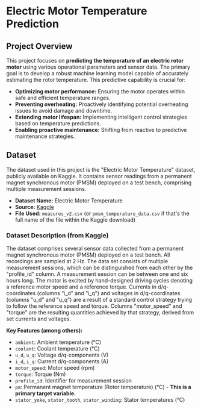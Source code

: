 # Electric Motor Temperature Prediction

## Project Overview

This project focuses on **predicting the temperature of an electric rotor motor** using various operational parameters and sensor data. The primary goal is to develop a robust machine learning model capable of accurately estimating the rotor temperature. This predictive capability is crucial for:
* **Optimizing motor performance:** Ensuring the motor operates within safe and efficient temperature ranges.
* **Preventing overheating:** Proactively identifying potential overheating issues to avoid damage and downtime.
* **Extending motor lifespan:** Implementing intelligent control strategies based on temperature predictions.
* **Enabling proactive maintenance:** Shifting from reactive to predictive maintenance strategies.

## Dataset

The dataset used in this project is the "Electric Motor Temperature" dataset, publicly available on Kaggle. It contains sensor readings from a permanent magnet synchronous motor (PMSM) deployed on a test bench, comprising multiple measurement sessions.

* **Dataset Name:** Electric Motor Temperature
* **Source:** [Kaggle](https://www.kaggle.com/datasets/wkirgsn/electric-motor-temperature)
* **File Used:** `measures_v2.csv` (or `pmsm_temperature_data.csv` if that's the full name of the file within the Kaggle download)

### Dataset Description (from Kaggle)

The dataset comprises several sensor data collected from a permanent magnet synchronous motor (PMSM) deployed on a test bench. All recordings are sampled at 2 Hz. The data set consists of multiple measurement sessions, which can be distinguished from each other by the "profile_id" column. A measurement session can be between one and six hours long. The motor is excited by hand-designed driving cycles denoting a reference motor speed and a reference torque. Currents in d/q-coordinates (columns "i_d" and "i_q") and voltages in d/q-coordinates (columns "u_d" and "u_q") are a result of a standard control strategy trying to follow the reference speed and torque. Columns "motor_speed" and "torque" are the resulting quantities achieved by that strategy, derived from set currents and voltages.

**Key Features (among others):**
* `ambient`: Ambient temperature (°C)
* `coolant`: Coolant temperature (°C)
* `u_d`, `u_q`: Voltage d/q-components (V)
* `i_d`, `i_q`: Current d/q-components (A)
* `motor_speed`: Motor speed (rpm)
* `torque`: Torque (Nm)
* `profile_id`: Identifier for measurement session
* `pm`: Permanent magnet temperature (Rotor temperature) (°C) - **This is a primary target variable.**
* `stator_yoke`, `stator_tooth`, `stator_winding`: Stator temperatures (°C)
